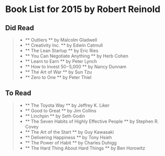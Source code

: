 # Book List for 2015 by Robert Reinold
## Did Read
>-	**	Outliers					** by Malcolm Gladwell
>-	**	Creativity Inc.				** by Edwin Catmull
>-	**	The Lean Startup			** by Eric Ries
>-	**	You Can Negotiate Anything	** by Herb Cohen
>-	**	Learn to Earn				** by Peter Lynch
>-	**	How to Invest $50-$5,000	** by Nancy Dunnam
>-	**	The Art of War				** by Sun Tzu
>-	**	Zero to One					** by Peter Thiel

## To Read
>-	**	The Toyota Way 				** by Jeffrey K. Liker
>-	**	Good to Great				** by Jim Collins
>-	**	Linchpin					** by Seth Godin 
>-	**	The Seven Habits of Highly Effective People ** by Stephen R. Covey
>-	**	The Art of the Start 		**	by Guy Kawasaki
>-	**	Delivering Happiness 		**	by Tony Hsieh
>-	**	The Power of Habit 			**	by Charles Duhigg
>-	**	The Hard Thing About Hard Things	**	by Ben Horowitz